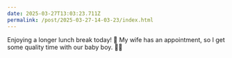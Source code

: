 ```yaml
---
date: 2025-03-27T13:03:23.711Z
permalink: /post/2025-03-27-14-03-23/index.html
---
```


Enjoying a longer lunch break today! 🌟 My wife has an appointment, so I get some quality time with our baby boy. 👨‍👦